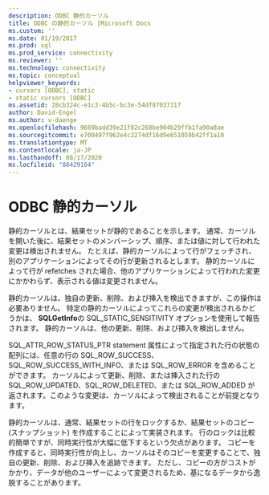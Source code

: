 ```yaml
---
description: ODBC 静的カーソル
title: ODBC の静的カーソル |Microsoft Docs
ms.custom: ''
ms.date: 01/19/2017
ms.prod: sql
ms.prod_service: connectivity
ms.reviewer: ''
ms.technology: connectivity
ms.topic: conceptual
helpviewer_keywords:
- cursors [ODBC], static
- static cursors [ODBC]
ms.assetid: 28cb324c-e1c3-4b5c-bc3e-54df87037317
author: David-Engel
ms.author: v-daenge
ms.openlocfilehash: 9689badd39e21f82c268be904b29ffb1fa90a8ae
ms.sourcegitcommit: e700497f962e4c2274df16d9e651059b42ff1a10
ms.translationtype: MT
ms.contentlocale: ja-JP
ms.lasthandoff: 08/17/2020
ms.locfileid: "88429164"
---
```

# <a name="odbc-static-cursors"></a>ODBC 静的カーソル
静的カーソルとは、結果セットが静的であることを示します。 通常、カーソルを開いた後に、結果セットのメンバーシップ、順序、または値に対して行われた変更は検出されません。 たとえば、静的カーソルによって行がフェッチされ、別のアプリケーションによってその行が更新されるとします。 静的カーソルによって行が refetches された場合、他のアプリケーションによって行われた変更にかかわらず、表示される値は変更されません。  
  
 静的カーソルは、独自の更新、削除、および挿入を検出できますが、この操作は必要ありません。 特定の静的カーソルによってこれらの変更が検出されるかどうかは、 **SQLGetInfo**の SQL_STATIC_SENSITIVITY オプションを使用して報告されます。 静的カーソルは、他の更新、削除、および挿入を検出しません。  
  
 SQL_ATTR_ROW_STATUS_PTR statement 属性によって指定された行の状態の配列には、任意の行の SQL_ROW_SUCCESS、SQL_ROW_SUCCESS_WITH_INFO、または SQL_ROW_ERROR を含めることができます。 カーソルによって更新、削除、または挿入された行の SQL_ROW_UPDATED、SQL_ROW_DELETED、または SQL_ROW_ADDED が返されます。このような変更は、カーソルによって検出されることが前提となります。  
  
 静的カーソルは、通常、結果セットの行をロックするか、結果セットのコピー (スナップショット) を作成することによって実装されます。 行のロックは比較的簡単ですが、同時実行性が大幅に低下するという欠点があります。 コピーを作成すると、同時実行性が向上し、カーソルはそのコピーを変更することで、独自の更新、削除、および挿入を追跡できます。 ただし、コピーの方がコストがかかり、データが他のユーザーによって変更されるため、基になるデータから逸脱することがあります。
